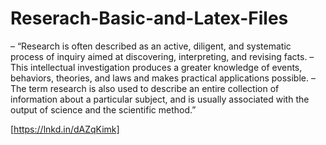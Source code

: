 # Reserach-Basic-and-Latex-Files

– “Research is often described as an active, diligent, and systematic process of
inquiry aimed at discovering, interpreting, and revising facts.
– This intellectual investigation produces a greater knowledge of events, behaviors, theories, and laws and makes practical applications possible.
– The term research is also used to describe an entire collection of information
about a particular subject, and is usually associated with the output of science
and the scientific method.”

[https://lnkd.in/dAZqKimk]
